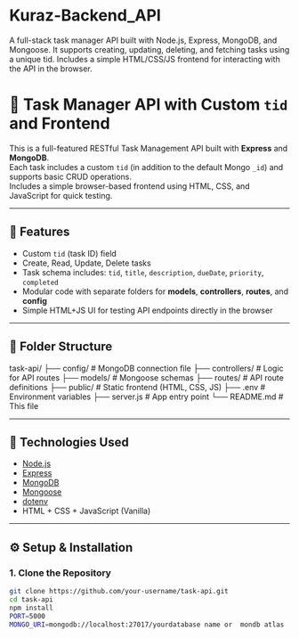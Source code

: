 # Kuraz-Backend_API
A full-stack task manager API built with Node.js, Express, MongoDB, and Mongoose. It supports creating, updating, deleting, and fetching tasks using a unique tid. Includes a simple HTML/CSS/JS frontend for interacting with the API in the browser.
# 📝 Task Manager API with Custom `tid` and Frontend

This is a full-featured RESTful Task Management API built with **Express** and **MongoDB**.  
Each task includes a custom `tid` (in addition to the default Mongo `_id`) and supports basic CRUD operations.  
Includes a simple browser-based frontend using HTML, CSS, and JavaScript for quick testing.

---

## 🚀 Features

- Custom `tid` (task ID) field
- Create, Read, Update, Delete tasks
- Task schema includes: `tid`, `title`, `description`, `dueDate`, `priority`, `completed`
- Modular code with separate folders for **models**, **controllers**, **routes**, and **config**
- Simple HTML+JS UI for testing API endpoints directly in the browser

---

## 📁 Folder Structure

task-api/
├── config/ # MongoDB connection file
├── controllers/ # Logic for API routes
├── models/ # Mongoose schemas
├── routes/ # API route definitions
├── public/ # Static frontend (HTML, CSS, JS)
├── .env # Environment variables
├── server.js # App entry point
└── README.md # This file




---

## 🔧 Technologies Used

- [Node.js](https://nodejs.org/)
- [Express](https://expressjs.com/)
- [MongoDB](https://www.mongodb.com/)
- [Mongoose](https://mongoosejs.com/)
- [dotenv](https://www.npmjs.com/package/dotenv)
- HTML + CSS + JavaScript (Vanilla)

---

## ⚙️ Setup & Installation

### 1. Clone the Repository

```bash
git clone https://github.com/your-username/task-api.git
cd task-api
npm install
PORT=5000
MONGO_URI=mongodb://localhost:27017/yourdatabase name or  mondb atlas

